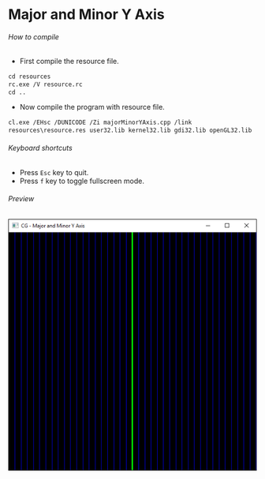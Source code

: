 Major and Minor Y Axis
======================

###### How to compile

- First compile the resource file.

```
cd resources
rc.exe /V resource.rc
cd ..
```

- Now compile the program with resource file.

```
cl.exe /EHsc /DUNICODE /Zi majorMinorYAxis.cpp /link resources\resource.res user32.lib kernel32.lib gdi32.lib openGL32.lib
```

###### Keyboard shortcuts
- Press ```Esc``` key to quit.
- Press ```f``` key to toggle fullscreen mode.

###### Preview
![majorMinorYAxis][majorMinorYAxis-image]

<!-- Image declaration -->

[majorMinorYAxis-image]: ./preview/majorMinorYAxis.png "Major and Minor Y Axis"
